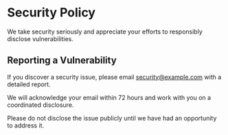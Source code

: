 # Security Policy

We take security seriously and appreciate your efforts to responsibly disclose vulnerabilities.

## Reporting a Vulnerability

If you discover a security issue, please email security@example.com with a detailed report.

We will acknowledge your email within 72 hours and work with you on a coordinated disclosure.

Please do not disclose the issue publicly until we have had an opportunity to address it.
